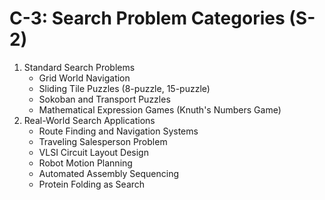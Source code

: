 # C-3: Search Problem Categories (S-2)

1. Standard Search Problems
    - Grid World Navigation
    - Sliding Tile Puzzles (8-puzzle, 15-puzzle)
    - Sokoban and Transport Puzzles
    - Mathematical Expression Games (Knuth's Numbers Game)
2. Real-World Search Applications
    - Route Finding and Navigation Systems
    - Traveling Salesperson Problem
    - VLSI Circuit Layout Design
    - Robot Motion Planning
    - Automated Assembly Sequencing
    - Protein Folding as Search
